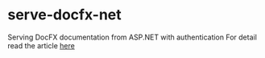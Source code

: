 # serve-docfx-net
Serving DocFX documentation from ASP.NET with authentication 
For detail read the article [here](https://dev.to/bazenteklehaymanot/serving-docfx-from-net-to-add-authentication-2pak)
